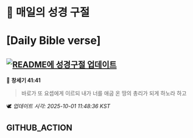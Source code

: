 # 🙏 매일의 성경 구절
# [Daily Bible verse]
## [![README에 성경구절 업데이트](https://github.com/DONGSUKA/first_test/actions/workflows/update-readme-bible.yml/badge.svg)](https://github.com/DONGSUKA/first_test/actions/workflows/update-readme-bible.yml)
<!-- START_BIBLE_VERSE -->
📖 **창세기 41:41**
> 바로가 또 요셉에게 이르되 내가 너를 애굽 온 땅의 총리가 되게 하노라 하고

🕊️ _업데이트 시각: 2025-10-01 11:48:36 KST_
  <!-- END_BIBLE_VERSE -->
## GITHUB_ACTION

